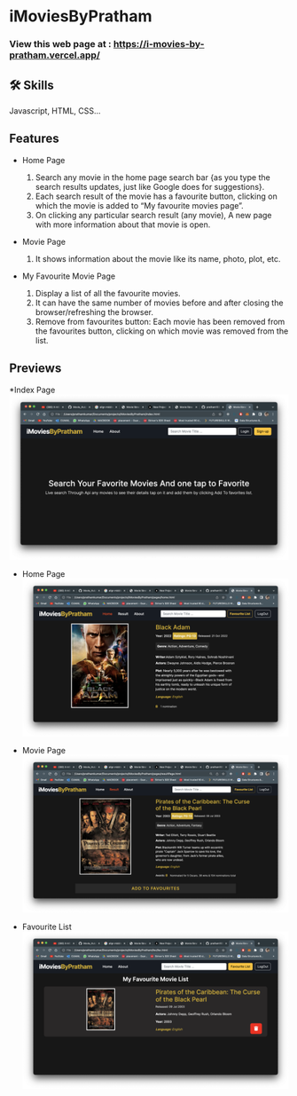 # iMoviesByPratham

### View this web page at : https://i-movies-by-pratham.vercel.app/

## 🛠 Skills 
Javascript, HTML, CSS...

## Features

* Home Page
  1.  Search any movie in the home page search bar {as you type the search results updates, just like Google does for suggestions}.
  2.  Each search result of the movie has a favourite button, clicking on which the movie is added to “My favourite movies page”.
  3.  On clicking any particular search result (any movie), A new page with more information about that movie is open.

* Movie Page
  1. It shows information about the movie like its name, photo, plot, etc.

* My Favourite Movie Page
  1.  Display a list of all the favourite movies.
  2.  It can have the same number of movies before and after closing the browser/refreshing the browser.
  3.  Remove from favourites button: Each movie has been removed from the favourites button, clicking on which movie was removed from the list.

## Previews

*Index Page
![](asset/index.png)

* Home Page
![](asset/homepage.png)

* Movie Page
![](asset/resultpage.png)

* Favourite List
![](asset/favourite.png)

